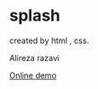 # splash
created by html , css.
<p>Alireza razavi</p>
<a href="https://razaviweb.github.io/splash/">Online demo</a>
